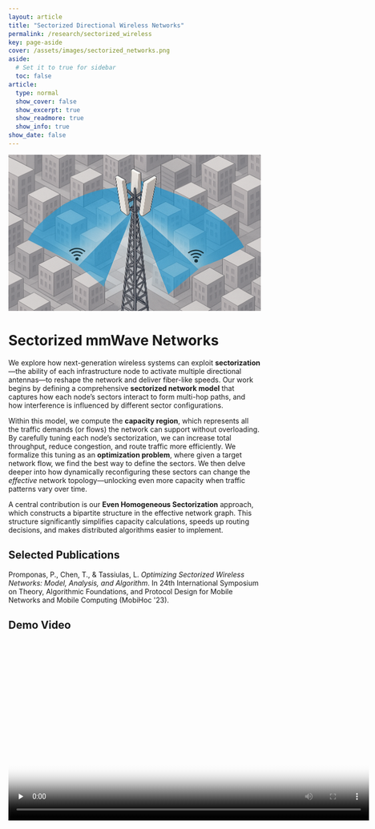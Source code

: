 ```yaml
---
layout: article
title: "Sectorized Directional Wireless Networks"
permalink: /research/sectorized_wireless
key: page-aside
cover: /assets/images/sectorized_networks.png
aside:
  # Set it to true for sidebar
  toc: false
article:
  type: normal
  show_cover: false
  show_excerpt: true
  show_readmore: true
  show_info: true
show_date: false
---
```


![Sectorized Directional Wireless Networks](/assets/images/sectorized_networks.png)






# Sectorized mmWave Networks

We explore how next-generation wireless systems can exploit **sectorization**—the ability of each infrastructure node to activate multiple directional antennas—to reshape the network and deliver fiber-like speeds. Our work begins by defining a comprehensive **sectorized network model** that captures how each node’s sectors interact to form multi-hop paths, and how interference is influenced by different sector configurations.

Within this model, we compute the **capacity region**, which represents all the traffic demands (or flows) the network can support without overloading. By carefully tuning each node’s sectorization, we can increase total throughput, reduce congestion, and route traffic more efficiently. We formalize this tuning as an **optimization problem**, where given a target network flow, we find the best way to define the sectors. We then delve deeper into how dynamically reconfiguring these sectors can change the *effective* network topology—unlocking even more capacity when traffic patterns vary over time.

A central contribution is our **Even Homogeneous Sectorization** approach, which constructs a bipartite structure in the effective network graph. This structure significantly simplifies capacity calculations, speeds up routing decisions, and makes distributed algorithms easier to implement. 

## Selected Publications

Promponas, P., Chen, T., & Tassiulas, L. *Optimizing Sectorized Wireless Networks: Model, Analysis, and Algorithm*. In 24th International Symposium on Theory, Algorithmic Foundations, and Protocol Design for Mobile Networks and Mobile Computing (MobiHoc '23).

## Demo Video

<video width="720" controls preload="none" poster="/assets/videos/sectorization_demo_thumbnail.png">
  <source src="/assets/videos/sectorization_demo.mp4" type="video/mp4">
  Sorry, your browser can't play this video.
</video>

